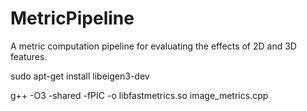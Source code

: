 # MetricPipeline
A metric computation pipeline for evaluating the effects of 2D and 3D features.

sudo apt-get install libeigen3-dev

g++ -O3 -shared -fPIC -o libfastmetrics.so image_metrics.cpp